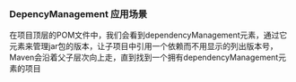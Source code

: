 ### DepencyManagement 应用场景
在项目顶层的POM文件中，我们会看到dependencyManagement元素，通过它元素来管理jar包的版本，让子项目中引用一个依赖而不用显示的列出版本号，Maven会沿着父子层次向上走，直到找到一个拥有dependencyManagement元素的项目